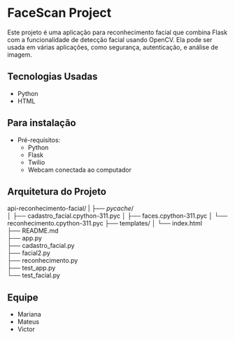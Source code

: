 # FaceScan Project

Este projeto é uma aplicação para reconhecimento facial que combina Flask com a funcionalidade de detecção facial usando OpenCV. Ela pode ser usada em várias aplicações, como segurança, autenticação, e análise de imagem.


## Tecnologias Usadas
- Python
- HTML

## Para instalação
- Pré-requisitos:
   - Python
   - Flask
   - Twilio
   - Webcam conectada ao computador

## Arquitetura do Projeto

api-reconhecimento-facial/
|
├── _pycache_/               
│   ├── cadastro_facial.cpython-311.pyc
│   ├── faces.cpython-311.pyc
│   └── reconhecimento.cpython-311.pyc
├── templates/
│   └── index.html           
├── README.md                 
├── app.py                    
├── cadastro_facial.py        
├── facial2.py                
├── reconhecimento.py         
├── test_app.py               
└── test_facial.py            


## Equipe
- Mariana
- Mateus
- Victor
